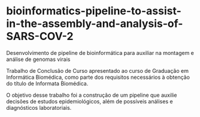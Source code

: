 # bioinformatics-pipeline-to-assist-in-the-assembly-and-analysis-of-SARS-COV-2

Desenvolvimento de pipeline de bioinformática para auxiliar na montagem e análise de genomas virais

Trabalho de Conclusão de Curso apresentado ao curso de Graduação em Informática Biomédica, como parte dos requisitos necessários à obtenção do título de Informata Biomédica.

O objetivo desse trabalho foi a construção de um pipeline que auxilie decisões de estudos epidemiológicos, além de possíveis análises e diagnósticos laboratoriais.

